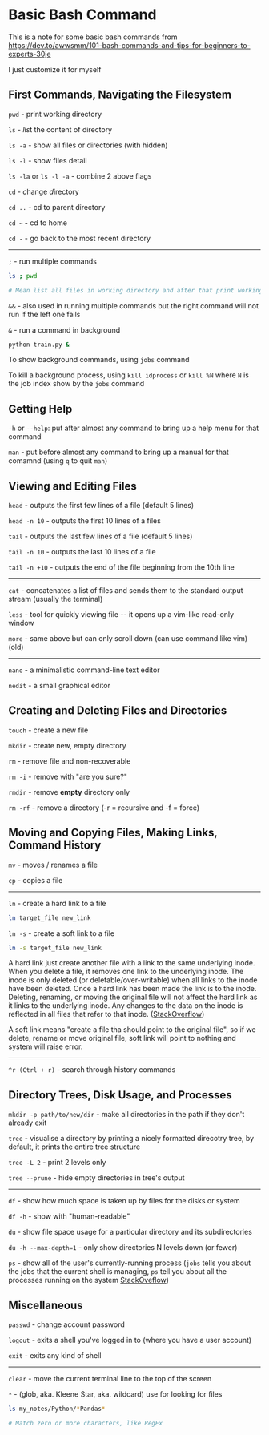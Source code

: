 # Basic Bash Command

This is a note for some basic bash commands from https://dev.to/awwsmm/101-bash-commands-and-tips-for-beginners-to-experts-30je

I just customize it for myself

## First Commands, Navigating the Filesystem

`pwd` - print working directory

`ls` - *l*i*s*t the content of directory

`ls -a` - show all files or directories (with hidden) 

`ls -l` - show files detail 

`ls -la` or `ls -l -a` - combine 2 above flags

`cd` - *c*hange *d*irectory

`cd ..` - cd to parent directory

`cd ~` - cd to home

`cd -` - go back to the most recent directory

---

`;` - run multiple commands

```bash
ls ; pwd

# Mean list all files in working directory and after that print working directory
```

`&&` - also used in running multiple commands but the right command will not run if the left one fails

`&` - run a command in background

```bash
python train.py &
```

To show background commands, using `jobs` command

To kill a background process, using `kill idprocess` or `kill %N` where `N` is the job index show by the `jobs` command

## Getting Help

`-h` or `--help`: put after almost any command to bring up a help menu for that command

`man` - put before almost any command to bring up a manual for that comamnd (using `q` to quit `man`)

## Viewing and Editing Files

`head` - outputs the first few lines of a file (default 5 lines)

`head -n 10` - outputs the first 10 lines of a files

`tail` - outputs the last few lines of a file (default 5 lines)

`tail -n 10` - outputs the last 10 lines of a file

`tail -n +10` - outputs the end of the file beginning from the 10th line

---

`cat` - concatenates a list of files and sends them to the standard output stream (usually the terminal)

`less` - tool for quickly viewing file -- it opens up a vim-like read-only window

`more` - same above but can only scroll down (can use command like vim) (old)

---

`nano` - a minimalistic command-line text editor

`nedit` - a small graphical editor

## Creating and Deleting Files and Directories

`touch` - create a new file

`mkdir` - create new, empty directory

`rm` - remove file and non-recoverable

`rm -i` - remove with "are you sure?"

`rmdir` - remove **empty** directory only

`rm -rf` - remove a directory (-r = recursive and -f = force)

## Moving and Copying Files, Making Links, Command History

`mv` - moves / renames a file

`cp` - copies a file

---

`ln` - create a hard link to a file

```bash
ln target_file new_link
```

`ln -s` - create a soft link to a file

```bash
ln -s target_file new_link
```

A hard link just create another file with a link to the same underlying inode. When you delete a file, it removes one link to the underlying inode. The inode is only deleted (or deletable/over-writable) when all links to the inode have been deleted. Once a hard link has been made the link is to the inode. Deleting, renaming, or moving the original file will not affect the hard link as it links to the underlying inode. Any changes to the data on the inode is reflected in all files that refer to that inode. ([StackOverflow](https://stackoverflow.com/a/185903/6678117))

A soft link means "create a file tha should point to the original file", so if we delete, rename or move original file, soft link will point to nothing and system will raise error.

---

`^r (Ctrl + r)` - search through history commands

## Directory Trees, Disk Usage, and Processes

`mkdir -p path/to/new/dir` - make all directories in the path if they don't already exit

`tree` - visualise a directory by printing a nicely formatted direcotry tree, by default, it prints the entire tree structure

`tree -L 2` - print 2 levels only

`tree --prune` - hide empty directories in tree's output

---

`df` - show how much space is taken up by files for the disks or system

`df -h` - show with "human-readable"

`du` - show file space usage for a particular directory and its subdirectories

`du -h --max-depth=1` - only show directories N levels down (or fewer)

`ps` - show all of the user's currently-running process (`jobs` tells you about the jobs that the current shell is managing, `ps` tell you about all the processes running on the system [StackOveflow](https://stackoverflow.com/a/11305716/6678117))

## Miscellaneous

`passwd` - change account password

`logout` - exits a shell you've logged in to (where you have a user account)

`exit` - exits any kind of shell

---

`clear` - move the current terminal line to the top of the screen

`*` - (glob, aka. Kleene Star, aka. wildcard) use for looking for files

```bash
ls my_notes/Python/*Pandas*

# Match zero or more characters, like RegEx
```

